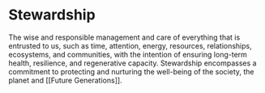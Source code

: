 # Stewardship

The wise and responsible management and care of everything that is entrusted to us, such as time, attention, energy, resources, relationships, ecosystems, and communities, with the intention of ensuring long-term health, resilience, and regenerative capacity. Stewardship encompasses a commitment to protecting and nurturing the well-being of the society, the planet and [[Future Generations]]. 